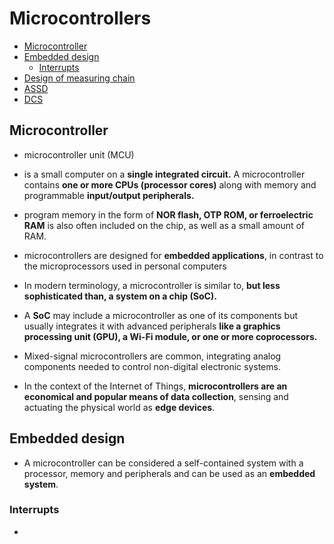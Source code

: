 # Microcontrollers

- [Microcontroller](#microcontroller)
- [Embedded design](#embedded-design)
  - [Interrupts](#interrupts) 
- [Design of measuring chain](#design-of-measuring-chain)
- [ASSD](#assd)
- [DCS](#dcs)



## Microcontroller
- microcontroller unit (MCU)
- is a small computer on a **single integrated circuit.** A microcontroller contains **one or more CPUs (processor cores)** along with memory and programmable **input/output peripherals.**
- program memory in the form of **NOR flash, OTP ROM, or ferroelectric RAM** is also often included on the chip, as well as a small amount of RAM.
- microcontrollers are designed for **embedded applications**, in contrast to the microprocessors used in personal computers

- In modern terminology, a microcontroller is similar to, **but less sophisticated than, a system on a chip (SoC).**
- A **SoC** may include a microcontroller as one of its components but usually integrates it with advanced peripherals **like a graphics processing unit (GPU), a Wi-Fi module, or one or more coprocessors.**

- Mixed-signal microcontrollers are common, integrating analog components needed to control non-digital electronic systems.
- In the context of the Internet of Things, **microcontrollers are an economical and popular means of data collection**, sensing and actuating the physical world as **edge devices**. 



## Embedded design
- A microcontroller can be considered a self-contained system with a processor, memory and peripherals and can be used as an **embedded system**.

 ### Interrupts
 - 

